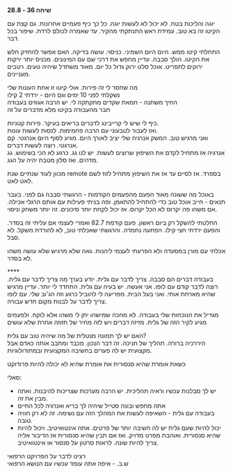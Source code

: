 **שיחה 36 \- 28.8**

יוגה והליכות בטח. לא יכול לא לעשות יוגה. כל כך כיף פעמיים אחרונות. גם קצת עם הקיטו זה בא טוב. עמידת ראש התנתקתי מהקיר. עד שאמרה לכולם לרדת. שיפור בכל דבר. 

התחלתי קיטו ממש. היום היום השמיני. כניסוי. עושה בדיקה. האם אפשר להחזיק חלש את הקיטו. הולך סבבה. עדיין מחפש את דרכי שם עם המינונים. מכניס יותר ירקות ירוקים לתפריט. אוכל סלט ירוק גדול כל יום. מאוד משתדל שיהיה טעים. רטבים מעניינים. 

מה שחסר לי זה פירות. אולי קיטו זו אחת העונות שלי  
נשקלתי לפני 10 ימים וגם היום \- ירדתי 2 קילו  
החיך משתנה \- חמאת שקדים מתקתקה לי. יש הרבה אגוזים בעבודה  
חבר מהעבודה בקיטו מלא מדברים על זה

כיף לי שיש לי קרייבינג לדברים בריאים בעיקר. פירות קטניות.   
ואז לעבור לטבעוני עם הרבה פחמימות. לנסות לעשות עונות.   
ואני מרגיש טוב. המשק אנרגיה שלי יציב לאורך היום. מגיע לסוף היום אנרגטי. קם אנרגטי. רוצה לעשות דברים.   
אנרגיה אז מתחיל לקדם את השיפוץ שרוצים לעשות. יש לנו גג. כרגע לא הכי בשימוש. גג מדהים. ואז סלון מטבח יהיה על הגג. 

מכוון לעוד שנתיים שנת remote בספרד. אז לסיים עד אז את השיפוץ מתחיל לזוז לשם לאט לאט. 

באוכל מה ששונה מאוד הפעם מהפעמים הקודמות \- הרגשתי סבבה גם לפני. בעבר תנאים \- חייב אוכל טוב כדי להתחיל להתאמן. ופה בניתי פעילות עם אותם הרגלי אכילה. אם משהו פה יקרוס לא הכל יקרוס. אז יכול לקחת יותר סיכונים. זה יותר משחק וניסוי. 

החלטתי להשקל רק ביום ראשון. פעם קודמת 82.7 ואמרי לעצמי אם עליתי זה בסדר. והפעם ירדתי חצי קילו. הפתעה נחמדה. והרגשתי שאכלתי טוב, לא להורדת משקל. לא סבל. 

אכלתי עם מורן במסעדה ולא הפרעתי לעצמי ליהנות. גאה שלא מרגיש שלא עושה משהו לא בסדר.  

\*\*\*\*  
בעבודה דברים הם סבבה. צריך לדבר עם גלית. יודע בערך מה צריך לדבר עם גלית. רוצה לדבר קודם עם לופו. אני אעשה. יש בעיה עם גלית. התחדד לי יותר. עדיין מרגיש שהיא מארחת אותי. ואני בעל הבית. מפריעה לי להוביל כרגע וזה הג'וב שלי. עם לופו צריך לדבר על לבנות מקום חדש עבורה. 

מגדיל את הנוכחות שלי בעבודה. לא מחכה שמישהו יתן לי משהו אלא לוקח. ולפעמים מגיע לקיר הזה של גלית. מזיזה דברים ויש לזה מחיר של תזוזה אחרת שלא עושים

האם יש לך תמונה מנטלית של מה שיהיה טוב עם גלית?  
היררכיה ברורה. תהליך של חניכה. זה דבר הנכון. מכבד ומחבב אותה כאדם אבל מקצועית יש לה פערים בחשיבה המקצועית ובמתודולוגיות. 

כשאת אומרת שהיא סנסורית את אומרת שהיא לא יכולה להיות פרודוקט

סאלי:

* יש לך סבלנות עכשיו וראיה תהליכית. יש הרבה מערכות שצריכות להיבנות. ואתה מבין את זה.  
* אתה מחפש ובונה סטייל שיהיה לך בריא ואנרגיה לכל החיים  
* בעבודה עם גלית \- השאיפה לעשות את המהלך הזה עם נשימה. זה לא רק חוויה טובה.   
* יכול להיות שעם גלית יש לה חשיבה יותר של פרטים. אתה אינטואיטיב. ויכול להיות שהיא סנסורית. ואוהבת מפרט מדויק. ואז אם תבין שהיא סנסורית אז הדיבור אליה צריך להיות שונה. לראות סרטון על סנסור או אינטואיטיב. 

רצינו לדבר על הפרויקט הרפואי  
ש.ב. \- איפה אתה עומד עכשיו עם הנושא הרפואי


